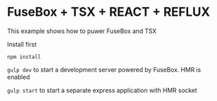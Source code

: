 # FuseBox + TSX + REACT + REFLUX

This example shows how to puwer FuseBox and TSX

Install first
```
npm install
```

`gulp dev` to start a development server powered by FuseBox. HMR is enabled

`gulp start` to start a separate express application with HMR socket